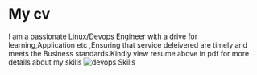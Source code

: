 # My cv
I am a passionate Linux/Devops Engineer with a drive for learning,Application etc ,Ensuring that service deleivered are timely and meets the Business standards.Kindly view resume above in pdf for more details about my skills 
![devops Skills](https://user-images.githubusercontent.com/10384951/177661815-b721d046-3e13-447b-bf55-06ff3196b155.jpeg)

